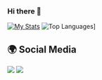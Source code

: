 ### Hi there 👋

[![My Stats](http://github-readme-streak-stats.herokuapp.com?user=matr1e&theme=elegant&hide_border=true&date_format=j%20M%5B%20Y%5D&locale=tr&border=DD2727&sideNums=FF5910)](https://git.io/streak-stats)
![Top Languages](https://github-readme-stats.vercel.app/api/top-langs/?username=matr1e&layout=compact&theme=tokyonight)]


## 🌍 Social Media

<a href="https://discord.com/users/927598578757664769"><img src="https://img.shields.io/badge/Matrié%20-7289DA.svg?&style=for-the-badge&logo=discord&logoColor=white"></a>
<a href="https://www.instagram.com/matr1e/"><img src="https://img.shields.io/badge/Matrié%20-D90070.svg?&style=for-the-badge&logo=instagram&logoColor=white"></a>
